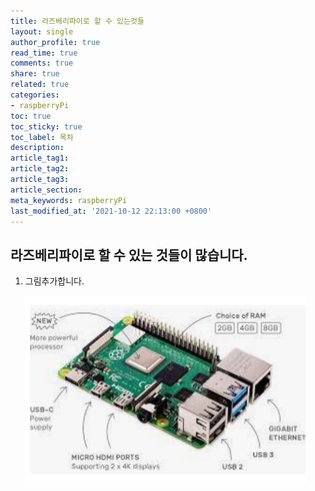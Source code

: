 ```yaml
---
title: 라즈베리파이로 할 수 있는것들
layout: single
author_profile: true
read_time: true
comments: true
share: true
related: true
categories:
- raspberryPi
toc: true
toc_sticky: true
toc_label: 목차
description: 
article_tag1: 
article_tag2: 
article_tag3: 
article_section: 
meta_keywords: raspberryPi
last_modified_at: '2021-10-12 22:13:00 +0800'
---
```




## 라즈베리파이로 할 수 있는 것들이 많습니다.

1. 그림추가합니다.

   <img src="../../../assets/images/post/hardware/2021-10-13-raspberryPi1/rpi1.png" alt="rpi1" style="zoom: 150%;" />

